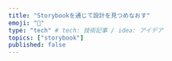 ```yaml
---
title: "Storybookを通じて設計を見つめなおす"
emoji: "💬"
type: "tech" # tech: 技術記事 / idea: アイデア
topics: ["storybook"]
published: false
---
```

